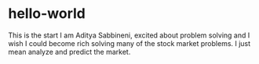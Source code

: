 # hello-world
This is the start
I am Aditya Sabbineni, excited about problem solving and I wish I could become rich solving many of the stock market problems. I just mean analyze and predict the market.
